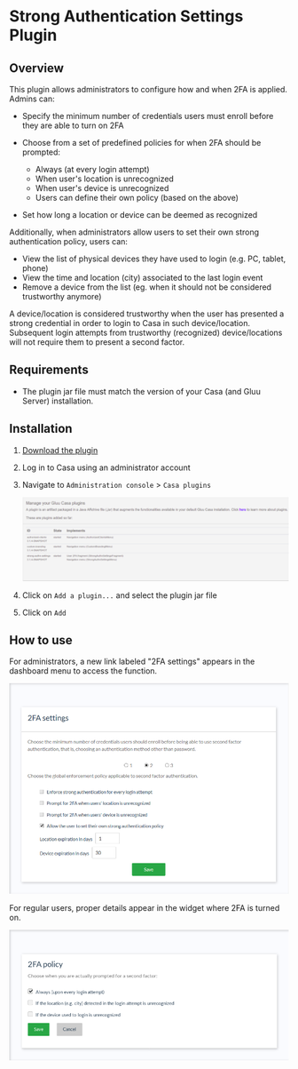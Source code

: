 # Strong Authentication Settings Plugin

## Overview
This plugin allows administrators to configure how and when 2FA is applied. Admins can:

- Specify the minimum number of credentials users must enroll before they are able to turn on 2FA

- Choose from a set of predefined policies for when 2FA should be prompted:
 
    - Always (at every login attempt)
    - When user's location is unrecognized
    - When user's device is unrecognized
    - Users can define their own policy (based on the above)
  
- Set how long a location or device can be deemed as recognized
    
Additionally, when administrators allow users to set their own strong authentication policy, users can:

- View the list of physical devices they have used to login (e.g. PC, tablet, phone)
- View the time and location (city) associated to the last login event
- Remove a device from the list (eg. when it should not be considered trustworthy anymore)

A device/location is considered trustworthy when the user has presented a strong credential in order to login to Casa in such device/location. Subsequent login attempts from trustworthy (recognized) device/locations will not require them to present a second factor.

## Requirements

- The plugin jar file must match the version of your Casa (and Gluu Server) installation.
    
## Installation

1. [Download the plugin](https://casa.gluu.org/wp-content/uploads/2019/04/strong-authn-settings-4.0.Final_.jar)

1. Log in to Casa using an administrator account

1. Navigate to `Administration console` > `Casa plugins`

    ![plugins page](../img/plugins/plugins314.png)

1. Click on `Add a plugin...` and select the plugin jar file

1. Click on `Add` 

## How to use

For administrators, a new link labeled "2FA settings" appears in the dashboard menu to access the function.

![2fa-settings](../img/admin-console/2FA-settings.png)

For regular users, proper details appear in the widget where 2FA is turned on.

![2fa-settings](../img/admin-console/2fa_user_policy.png)
